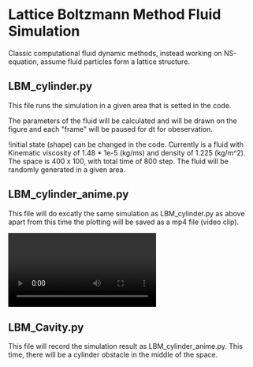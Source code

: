 # Lattice Boltzmann Method Fluid Simulation

Classic computational fluid dynamic methods, instead working on NS-equation, assume fluid particles form a lattice structure.


## LBM_cylinder.py

This file runs the simulation in a given area that is setted in the code. 

The parameters of the fluid will be calculated and will be drawn on the figure and each "frame" will be paused for dt for obeservation.

!initial state (shape) can be changed in the code. Currently is a fluid with Kinematic viscosity of 1.48 * 1e-5 (kg/ms) and density of 1.225 (kg/m^2). The space is 400 x 100, with total time of 800 step. The fluid will be randomly generated in a given area.

## LBM_cylinder_anime.py

This file will do excatly the same simulation as LBM_cylinder.py as above apart from this time the plotting will be saved as a mp4 file (video clip). 

![simulation video using LBM method](sim_pic/LBM_CYLINDER.mp4 "simulation")

## LBM_Cavity.py

This file will record the simulation result as LBM_cylinder_anime.py. This time, there will be a cylinder obstacle in the middle of the space. 
